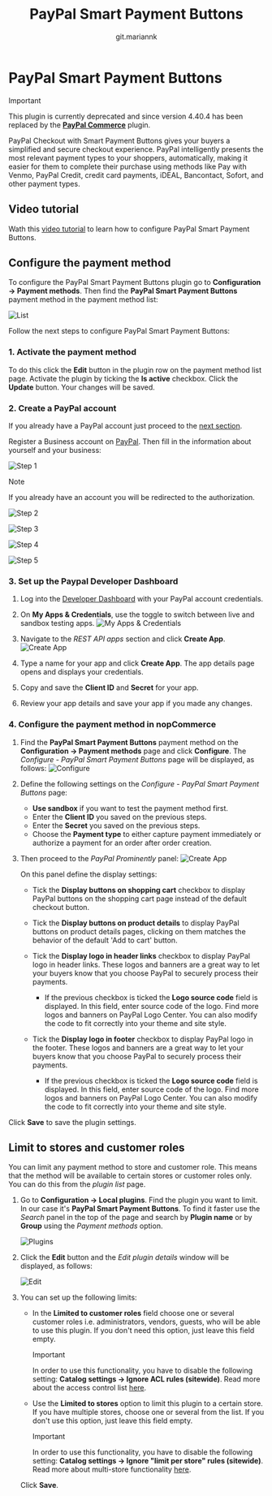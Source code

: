 ﻿---
title: PayPal Smart Payment Buttons
uid: en/getting-started/configure-payments/payment-methods/paypal-smart-payment-buttons
author: git.mariannk
contributors: git.DmitriyKulagin
---

# PayPal Smart Payment Buttons

> [!Important]
>
> This plugin is currently deprecated and since version 4.40.4 has been replaced by the [**PayPal Commerce**](xref:en/getting-started/configure-payments/payment-methods/paypal-commerce) plugin.

PayPal Checkout with Smart Payment Buttons gives your buyers a simplified and secure checkout experience. PayPal intelligently presents the most relevant payment types to your shoppers, automatically, making it easier for them to complete their purchase using methods like Pay with Venmo, PayPal Credit, credit card payments, iDEAL, Bancontact, Sofort, and other payment types.

## Video tutorial

Wath this [video tutorial](https://youtu.be/lJxVqjwUFkY) to learn how to configure PayPal Smart Payment Buttons.

## Configure the payment method

To configure the PayPal Smart Payment Buttons plugin go to **Configuration → Payment methods**. Then find the **PayPal Smart Payment Buttons** payment method in the payment method list:

![List](_static/paypal-smart-payment-buttons/list.jpg)

Follow the next steps to configure PayPal Smart Payment Buttons:

### 1. Activate the payment method

To do this click the **Edit** button in the plugin row on the payment method list page. Activate the plugin by ticking the **Is active** checkbox. Click the **Update** button. Your changes will be saved.

### 2. Create a PayPal account

If you already have a PayPal account just proceed to the [next section](#3-set-up-the-paypal-developer-dashboard).

Register a Business account on [PayPal](https://www.paypal.com/us/webapps/mpp/referral/paypal-business-account2?partner_id=9JJPJNNPQ7PZ8). Then fill in the information about yourself and your business:

![Step 1](_static/paypal-smart-payment-buttons/signUp1step.png)

> [!NOTE]
>
> If you already have an account you will be redirected to the authorization.

![Step 2](_static/paypal-smart-payment-buttons/signUp2step.png)

![Step 3](_static/paypal-smart-payment-buttons/signUp3step.png)

![Step 4](_static/paypal-smart-payment-buttons/signUp4step.png)

![Step 5](_static/paypal-smart-payment-buttons/signUp5step.png)

### 3. Set up the Paypal Developer Dashboard

1. Log into the [Developer Dashboard](https://developer.paypal.com/developer/applications) with your PayPal account credentials.

1. On **My Apps & Credentials**, use the toggle to switch between live and sandbox testing apps.
    ![My Apps & Credentials](_static/paypal-smart-payment-buttons/my-apps.jpg)
  
1. Navigate to the *REST API apps* section and click **Create App**.
    ![Create App](_static/paypal-smart-payment-buttons/rest.jpg)

1. Type a name for your app and click **Create App**. The app details page opens and displays your credentials.

1. Copy and save the **Client ID** and **Secret** for your app.

1. Review your app details and save your app if you made any changes.

### 4. Configure the payment method in nopCommerce

1. Find the **PayPal Smart Payment Buttons** payment method on the **Configuration → Payment methods** page and click **Configure**. The *Configure - PayPal Smart Payment Buttons* page will be displayed, as follows:
    ![Configure](_static/paypal-smart-payment-buttons/configure.jpg)

1. Define the following settings on the *Configure - PayPal Smart Payment Buttons* page:
    * **Use sandbox** if you want to test the payment method first.
    * Enter the **Client ID** you saved on the previous steps.
    * Enter the **Secret** you saved on the previous steps.
    * Choose the **Payment type** to either capture payment immediately or authorize a payment for an order after order creation.

1. Then proceed to the *PayPal Prominently* panel:
    ![Create App](_static/paypal-smart-payment-buttons/display.jpg)
  
    On this panel define the display settings:

      * Tick the **Display buttons on shopping cart** checkbox to display PayPal buttons on the shopping cart page instead of the default checkout button.

      * Tick the **Display buttons on product details** to display PayPal buttons on product details pages, clicking on them matches the behavior of the default 'Add to cart' button.

      * Tick the **Display logo in header links** checkbox to display PayPal logo in header links. These logos and banners are a great way to let your buyers know that you choose PayPal to securely process their payments.
        * If the previous checkbox is ticked the **Logo source code** field is displayed. In this field, enter source code of the logo. Find more logos and banners on PayPal Logo Center. You can also modify the code to fit correctly into your theme and site style.

      * Tick the **Display logo in footer** checkbox to display PayPal logo in the footer. These logos and banners are a great way to let your buyers know that you choose PayPal to securely process their payments.
        * If the previous checkbox is ticked the **Logo source code** field is displayed. In this field, enter source code of the logo. Find more logos and banners on PayPal Logo Center. You can also modify the code to fit correctly into your theme and site style.

Click **Save** to save the plugin settings.

## Limit to stores and customer roles

You can limit any payment method to store and customer role. This means that the method will be available to certain stores or customer roles only. You can do this from the *plugin list* page.

1. Go to **Configuration → Local plugins**. Find the plugin you want to limit. In our case it's **PayPal Smart Payment Buttons**. To find it faster use the *Search* panel in the top of the page and search by **Plugin name** or by **Group** using the *Payment methods* option.

    ![Plugins](_static/paypal-smart-payment-buttons/plugins.jpg)

1. Click the **Edit** button and the *Edit plugin details* window will be displayed, as follows:

    ![Edit](_static/paypal-smart-payment-buttons/edit.jpg)

1. You can set up the following limits:

    * In the **Limited to customer roles** field choose one or several customer roles i.e. administrators, vendors, guests, who will be able to use this plugin. If you don't need this option, just leave this field empty.

        > [!Important]
        >
        > In order to use this functionality, you have to disable the following setting: **Catalog settings → Ignore ACL rules (sitewide)**. Read more about the access control list [here](xref:en/running-your-store/customer-management/access-control-list).

    * Use the **Limited to stores** option to limit this plugin to a certain store. If you have multiple stores, choose one or several from the list. If you don't use this option, just leave this field empty.

        > [!Important]
        >
        > In order to use this functionality, you have to disable the following setting: **Catalog settings → Ignore "limit per store" rules (sitewide)**. Read more about multi-store functionality [here](xref:en/getting-started/advanced-configuration/multi-store).

    Click **Save**.
